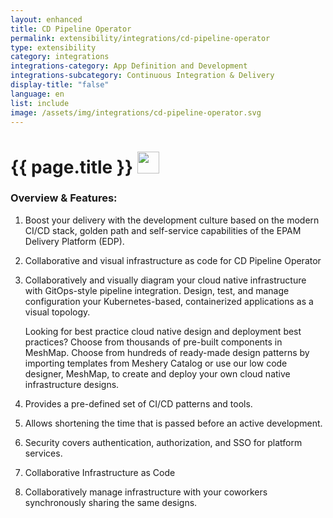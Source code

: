 ```yaml
---
layout: enhanced
title: CD Pipeline Operator
permalink: extensibility/integrations/cd-pipeline-operator
type: extensibility
category: integrations
integrations-category: App Definition and Development
integrations-subcategory: Continuous Integration & Delivery
display-title: "false"
language: en
list: include
image: /assets/img/integrations/cd-pipeline-operator.svg
---
```


<h1>{{ page.title }} <img src="{{ page.image }}" style="width: 35px; height: 35px;" /></h1>


<!-- This needs replaced with the Category property, not the sub-category.
 #### About: Boost your delivery with the development culture based on the modern CI/CD stack, golden path and self-service capabilities of the EPAM Delivery Platform (EDP). -->

### Overview & Features:

1. Boost your delivery with the development culture based on the modern CI/CD stack, golden path and self-service capabilities of the EPAM Delivery Platform (EDP).

2. Collaborative and visual infrastructure as code for CD Pipeline Operator

4. 
    Collaboratively and visually diagram your cloud native infrastructure with GitOps-style pipeline integration. Design, test, and manage configuration your Kubernetes-based, containerized applications as a visual topology.



    Looking for best practice cloud native design and deployment best practices? Choose from thousands of pre-built components in MeshMap. Choose from hundreds of ready-made design patterns by importing templates from Meshery Catalog or use our low code designer, MeshMap, to create and deploy your own cloud native infrastructure designs.



5. Provides a pre-defined set of CI/CD patterns and tools.

6. Allows shortening the time that is passed before an active development.

7. Security covers authentication, authorization, and SSO for platform services.

8. Collaborative Infrastructure as Code

9. Collaboratively manage infrastructure with your coworkers synchronously sharing the same designs.

